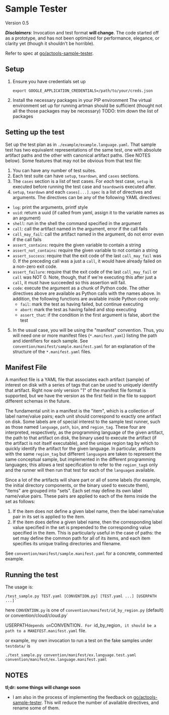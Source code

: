 # Sample Tester

Version 0.5


**_Disclaimers_**: Invocation and test format **will change**. The code started off as a prototype, and has not been optimized for performance, elegance, or clarity yet (though it shouldn't be horrible).

Refer to spec at [go/actools-sample-tester](go/actools-sample-tester).

## Setup
1. Ensure you have credentials set up

   ```shell
   export GOOGLE_APPLICATION_CREDENTIALS=/path/to/your/creds.json
   ```
   
2. Install the necessary packages in your PIP environment
   The virtual environment set up for running artman should be sufficient (thought not all the those packages may be necessary)
   TODO: trim down the list of packages

## Setting up the test
Set up the test plan as in `./example/example.language.yaml`. That sample test has two equivalent representations of the same test, one with absolute artifact paths and the other with canonical artifact paths. (See NOTES below). Some features that may not be obvious from that test file:

1. You can have any number of test suites.
2. Each test suite can have `setup`, `teardown`, and `cases` sections.
3. The `cases` section is a list of test cases. For _each_ test case, `setup` is executed before running the test case and `teardown`is executed after.
4. `setup`, `teardown` and each `cases[...].spec` is a list of directives and arguments. The directives can be any of the following YAML directives:
  - `log`: print the arguments, printf style
  - `uuid`: return a uuid (if called from yaml, assign it to the variable names as an argument)
  - `shell`: run in the shell the command specified in the argument
  - `call`: call the artifact named in the argument, error if the call fails
  - `call_may_fail`: call the artifact named in the argument, do not error even if the call fails
  - `assert_contains`: require the given variable to contain a string
  - `assert_not_contains`: require the given variable to not contain a string
  - `assert_success`: require that the exit code of the last `call_may_fail` was 0. If the preceding call was a just a `call`, it would have already failed on a non-zero exit code.
  - `assert_failure`: require that the exit code of the last `call_may_fail` or `call` was NOT 0. Note, though, that if we're executing this after just a `call`, it must have succeeded so this assertion will fail.
  - `code`: execute the argument as a chunk of Python code. The other directives above are available as Python calls with the names above. In addition, the following functions are available inside Python code only:  
     - `fail`: mark the test as having failed, but continue executing
     - `abort`: mark the test as having failed and stop executing
     - `assert_that`: if the condition in the first argument is false, abort the test
5. In the usual case, you will be using the "manifest" convention. Thus, you will need one or more manifest files (`*.manifest.yaml`) listing the path and identifiers for each sample. See `convention/manifest/sample.manifest.yaml` for an explanation of the structure of the `*.manifest.yaml` files.

## Manifest File

A manifest file is a YAML file that associates each artifact (sample) of interest on disk with a series of tags that can be used to uniquely identify that artifact. Right now only version "1" of the manifest file format is supported, but we have the version as the first field in the file to support different schemas in the future.

The fundamental unit in a manifest is the "item", which is a collection of label name/value pairs; each unit should correspond to exactly one artifact on disk. Some labels are of special interest to the sample test runner, such as those named `language`, `path`, `bin`, and `region_tag`. These four are interpreted, respectively, as the programming language of the given artifact, the path to that artifact on disk, the binary used to execute the artifact (if the artifact is not itself executable), and the unique region tag by which to quickly identify the artifact for the given language. In particular, artifacts with the same `region_tag` but different `language`s are taken to represent the same conceptual sample, but implemented in the different programming languages; this allows a test specification to refer to the `region_tag`s only and the runner  will then run that test for each of the `language`s available.

Since a lot of the artifacts will share part or all of some labels (for example, the initial directory components, or the binary used to execute them), "items" are grouped into "sets". Each set may define its own label name/value pairs. These pairs are applied to each of the items inside the set as follows:

1. If the item does not define a given label name, then the label name/value pair in its set is applied to the item.
2. If the item does define a given label name, then the corresponding label value specified in the set is prepended to the corresponding value specified in the item. This is particularly useful in the case of paths: the set may define the common path for all of its items, and each item specifies its unique trailing directories and filename.

See `convention/manifest/sample.manifest.yaml` for a concrete, commented example.

## Running the test
The usage is:

``
/test_sample.py TEST.yaml [CONVENTION.py] [TEST.yaml ...] [USERPATH ...]`
``

here `CONVENTION.py` is one of `convention/manifest/id_by_region.py` (default) or
convention/cloud/cloud.py`

USERPATH` depends on `CONVENTION`. For `id_by_region`, it should be a path to a
MANIFEST.manifest.yaml` file.


or example, my own invocation to run a test on the fake samples under `testdata/` is

```
./test_sample.py convention/manifest/ex.language.test.yaml convention/manifest/ex.language.manifest.yaml
```
   

    
## NOTES

**tl;dr: some things will change soon**

* I am also in the process of implementing the feedback on [go/actools-sample-tester](go/actools-sample-tester). This will reduce the number of available directives, and rename some of them.
